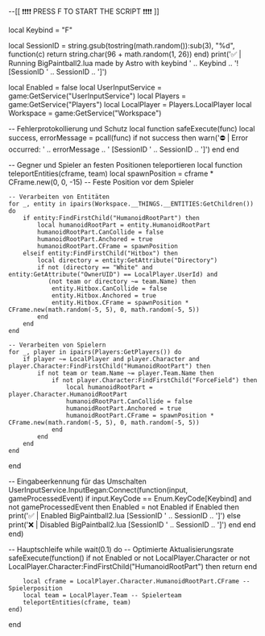 --[[
	❗❗❗❗ PRESS F TO START THE SCRIPT ❗❗❗❗
]]

local Keybind = "F"

local SessionID = string.gsub(tostring(math.random()):sub(3), "%d", function(c)
    return string.char(96 + math.random(1, 26))
end)
print('✅ | Running BigPaintball2.lua made by Astro with keybind ' .. Keybind .. '! [SessionID ' .. SessionID .. ']')

local Enabled = false
local UserInputService = game:GetService("UserInputService")
local Players = game:GetService("Players")
local LocalPlayer = Players.LocalPlayer
local Workspace = game:GetService("Workspace")

-- Fehlerprotokollierung und Schutz
local function safeExecute(func)
    local success, errorMessage = pcall(func)
    if not success then
        warn('⛔ | Error occurred: ' .. errorMessage .. ' [SessionID ' .. SessionID .. ']')
    end
end

-- Gegner und Spieler an festen Positionen teleportieren
local function teleportEntities(cframe, team)
    local spawnPosition = cframe * CFrame.new(0, 0, -15) -- Feste Position vor dem Spieler

    -- Verarbeiten von Entitäten
    for _, entity in ipairs(Workspace.__THINGS.__ENTITIES:GetChildren()) do
        if entity:FindFirstChild("HumanoidRootPart") then
            local humanoidRootPart = entity.HumanoidRootPart
            humanoidRootPart.CanCollide = false
            humanoidRootPart.Anchored = true
            humanoidRootPart.CFrame = spawnPosition
        elseif entity:FindFirstChild("Hitbox") then
            local directory = entity:GetAttribute("Directory")
            if not (directory == "White" and entity:GetAttribute("OwnerUID") == LocalPlayer.UserId) and 
               (not team or directory ~= team.Name) then
                entity.Hitbox.CanCollide = false
                entity.Hitbox.Anchored = true
                entity.Hitbox.CFrame = spawnPosition * CFrame.new(math.random(-5, 5), 0, math.random(-5, 5))
            end
        end
    end

    -- Verarbeiten von Spielern
    for _, player in ipairs(Players:GetPlayers()) do
        if player ~= LocalPlayer and player.Character and player.Character:FindFirstChild("HumanoidRootPart") then
            if not team or team.Name ~= player.Team.Name then
                if not player.Character:FindFirstChild("ForceField") then
                    local humanoidRootPart = player.Character.HumanoidRootPart
                    humanoidRootPart.CanCollide = false
                    humanoidRootPart.Anchored = true
                    humanoidRootPart.CFrame = spawnPosition * CFrame.new(math.random(-5, 5), 0, math.random(-5, 5))
                end
            end
        end
    end
end

-- Eingabeerkennung für das Umschalten
UserInputService.InputBegan:Connect(function(input, gameProcessedEvent)
    if input.KeyCode == Enum.KeyCode[Keybind] and not gameProcessedEvent then
        Enabled = not Enabled
        if Enabled then
            print('✅ | Enabled BigPaintball2.lua [SessionID ' .. SessionID .. ']')
        else
            print('❌ | Disabled BigPaintball2.lua [SessionID ' .. SessionID .. ']')
        end
    end
end)

-- Hauptschleife
while wait(0.1) do -- Optimierte Aktualisierungsrate
    safeExecute(function()
        if not Enabled or not LocalPlayer.Character or not LocalPlayer.Character:FindFirstChild("HumanoidRootPart") then
            return
        end

        local cframe = LocalPlayer.Character.HumanoidRootPart.CFrame -- Spielerposition
        local team = LocalPlayer.Team -- Spielerteam
        teleportEntities(cframe, team)
    end)
end
